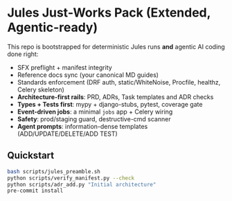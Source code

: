 # Jules Just-Works Pack (Extended, Agentic-ready)

This repo is bootstrapped for deterministic Jules runs **and** agentic AI coding done right:
- SFX preflight + manifest integrity
- Reference docs sync (your canonical MD guides)
- Standards enforcement (DRF auth, static/WhiteNoise, Procfile, healthz, Celery skeleton)
- **Architecture-first rails**: PRD, ADRs, Task templates and ADR checks
- **Types + Tests first**: mypy + django-stubs, pytest, coverage gate
- **Event-driven jobs**: a minimal `jobs` app + Celery wiring
- **Safety**: prod/staging guard, destructive-cmd scanner
- **Agent prompts**: information-dense templates (ADD/UPDATE/DELETE/ADD TEST)

## Quickstart
```bash
bash scripts/jules_preamble.sh
python scripts/verify_manifest.py --check
python scripts/adr_add.py "Initial architecture"
pre-commit install
```
